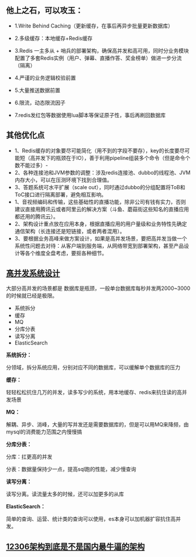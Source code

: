 ## 他上之石，可以攻玉：
- 1.Write Behind Caching（更新缓存，在事后再异步批量更新数据库）
- 2.多级缓存：本地缓存+Redis缓存
- 3.Redis 一主多从 + 哨兵的部署架构，确保高并发和高可用，同时分业务模块配置了多套Redis实例（用户、弹幕、直播作答、奖金榜单）做进一步分流（隔离）
- 4.严谨的业务逻辑校验前置
- 5.大量推送数据前置

- 6.限流，动态限流因子
- 7.redis发红包等数据使用lua脚本等保证原子性，事后再刷回数据库
## 其他优化点
- 1、Redis缓存的对象要尽可能简化（用不到的字段不要存），key的长度要尽可能短（高并发下的瓶颈在于IO），善于利用pipeline组装多个命令（但是命令个数不能过多）- 
- 2、各种连接池和JVM参数的调整：涉及redis连接池、dubbo的线程池、JVM内存大小，可以在压测环境下找到合理值。
- 3、答题系统可水平扩展（scale  out），同时通过dubbo的分组配置将ToB和ToC接口进行隔离部署，避免相互影响。
- 1、音视频编码和传输，这些基础性的直播功能，除非公司有钱有实力，否则建议直接用腾讯云或者阿里云的解决方案（斗鱼、蘑菇街这些知名的直播应用都还用的腾讯云）。
- 2、架构设计重点放在应用本身，根据直播应用的用户量级和业务特性先确定通信架构（长连接还是短链接，或者两者混用）。
- 3、要根据业务高峰来做方案设计，如果是高并发场景，要把高并发当做一个系统性问题去对待：从客户端到服务端，从网络带宽到部署架构，甚至产品设计等各个维度全盘考虑，要抠各种细节。

## [高并发系统设计](https://github.com/doocs/advanced-java/blob/main/docs/high-concurrency/high-concurrency-design.md)

大部分高并发的场景都是 数据库是瓶颈，一般单台数据库每秒并发两2000~3000的时候就已经是极限。

- 系统拆分
- 缓存
- MQ
- 分库分表
- 读写分离
- ElasticSearch

**系统拆分：**

分领域，拆分系统应用，分别对应不同的数据库，可以缓解单个数据库的压力

**缓存：**

轻轻松松抗住几万的并发，读多写少的系统，用本地缓存、redis来抗住读的高并发场景

**MQ：**

解耦、异步、消峰，大量的写并发还是需要数据库的，但是可以用MQ来降频，由mysql的消费能力范围之内慢慢搞

**分库分表：**

分库：扛更高的并发

分表：数据量保持少一点，提高sql跑的性能，减少慢查询

**读写分离：**

读写分离。读流量太多的时候，还可以加更多的从库

**ElasticSearch：**

简单的查询、运营、统计类的查询可以使用，es本身可以加机器扩容抗住高并发。

## [12306架构到底是不是国内最牛逼的架构](https://mp.weixin.qq.com/s/wGql4KPJ_4LZse5ExUktxw)

